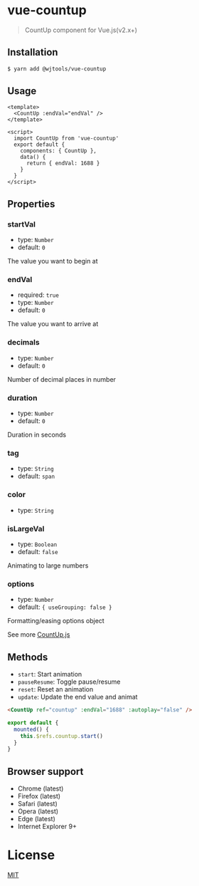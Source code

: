 # vue-countup

> CountUp component for Vue.js(v2.x+)

## Installation

``` bash
$ yarn add @wjtools/vue-countup
```


## Usage

``` vue
<template>
  <CountUp :endVal="endVal" />
</template>

<script>
  import CountUp from 'vue-countup'
  export default {
    components: { CountUp },
    data() {
      return { endVal: 1688 }
    }
  }
</script>
```

## Properties

### startVal

- type: `Number`
- default: `0`

The value you want to begin at

### endVal

- required: `true`
- type: `Number`
- default: `0`

The value you want to arrive at

### decimals

- type: `Number`
- default: `0`

Number of decimal places in number

### duration

- type: `Number`
- default: `0`

Duration in seconds

### tag

- type: `String`
- default: `span`

### color

- type: `String`

### isLargeVal

- type: `Boolean`
- default: `false`

Animating to large numbers

### options

- type: `Number`
- default: `{ useGrouping: false }`

Formatting/easing options object

See more [CountUp.js](https://github.com/inorganik/countUp.js)


## Methods

* `start`: Start animation
* `pauseResume`: Toggle pause/resume
* `reset`: Reset an animation
* `update`: Update the end value and animat

```html
<CountUp ref="countup" :endVal="1688" :autoplay="false" />
```

```js
export default {
  mounted() {
    this.$refs.countup.start()
  }
}
```


## Browser support

- Chrome (latest)
- Firefox (latest)
- Safari (latest)
- Opera (latest)
- Edge (latest)
- Internet Explorer 9+


# License

[MIT](https://opensource.org/licenses/MIT)